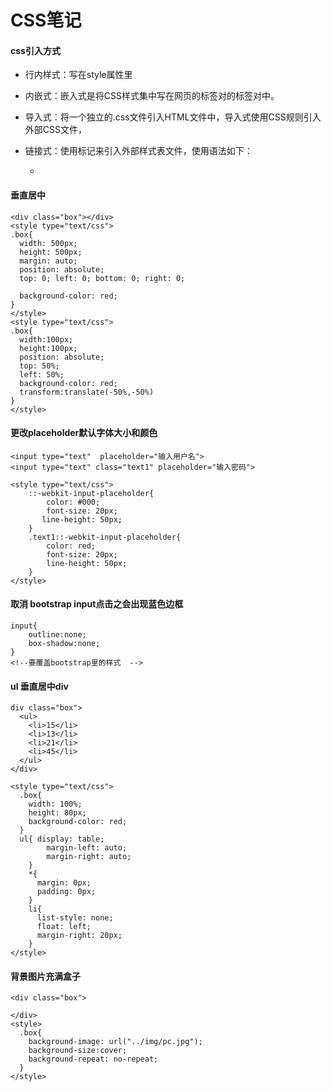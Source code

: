 # CSS笔记

#### css引入方式

+ 行内样式：写在style属性里
+ 内嵌式：嵌入式是将CSS样式集中写在网页的<head></head>标签对的<style></style>标签对中。
  <head>

  <style type="text/css">

  ...此处写CSS样式

  </style>

  </head>

+ 导入式：将一个独立的.css文件引入HTML文件中，导入式使用CSS规则引入外部CSS文件，<style>标记也是写在<head>标记中，使用的语法如下：

  <style type="text/css">

    @import"mystyle.css"; 此处要注意.css文件的路径

  </style>
+ 链接式：使用<link>标记来引入外部样式表文件，使用语法如下：
  - <link href="mystyle.css" rel="stylesheet" type="text/css"/>

#### 垂直居中

    <div class="box"></div>
    <style type="text/css">
    .box{
      width: 500px;      
      height: 500px;
      margin: auto;  
      position: absolute;  
      top: 0; left: 0; bottom: 0; right: 0; 
    
      background-color: red;
    }
    </style>
    <style type="text/css">
    .box{
      width:100px;
      height:100px;
      position: absolute;  
      top: 50%; 
      left: 50%; 
      background-color: red;
      transform:translate(-50%,-50%)
    }
    </style>

#### 更改placeholder默认字体大小和颜色

    <input type="text"  placeholder="输入用户名">
    <input type="text" class="text1" placeholder="输入密码">
    
    <style type="text/css">
        ::-webkit-input-placeholder{
            color: #000;
            font-size: 20px;
           line-height: 50px;
        }
        .text1::-webkit-input-placeholder{
            color: red;
            font-size: 20px;
            line-height: 50px;
        }
    </style>

#### 取消 bootstrap input点击之会出现蓝色边框
    input{
        outline:none;
        box-shadow:none;
    }
    <!--要覆盖bootstrap里的样式  -->

#### ul 垂直居中div

    div class="box">
      <ul>
        <li>15</li>
        <li>13</li>
        <li>21</li>
        <li>45</li>
      </ul>
    </div> 

    <style type="text/css">
      .box{
        width: 100%;
        height: 80px;
        background-color: red;
      }
      ul{ display: table;
            margin-left: auto;
            margin-right: auto;
        }
        *{
          margin: 0px;
          padding: 0px;
        }
        li{
          list-style: none;
          float: left;
          margin-right: 20px;
        }
    </style>

#### 背景图片充满盒子

    <div class="box">
      
    </div>
    <style>
      .box{
        background-image: url("../img/pc.jpg");
        background-size:cover;
        background-repeat: no-repeat;
      }
    </style>
